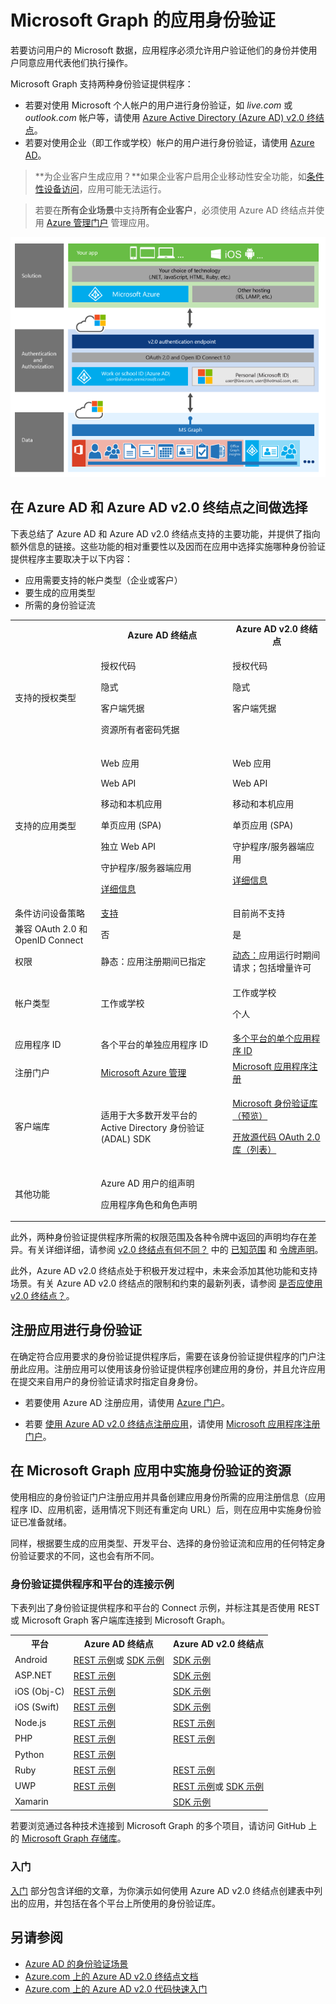 # <a name="app-authentication-with-microsoft-graph"></a>Microsoft Graph 的应用身份验证

若要访问用户的 Microsoft 数据，应用程序必须允许用户验证他们的身份并使用户同意应用代表他们执行操作。

Microsoft Graph 支持两种身份验证提供程序：

- 若要对使用 Microsoft 个人帐户的用户进行身份验证，如 _live.com_ 或 _outlook.com_ 帐户等，请使用 [Azure Active Directory (Azure AD) v2.0 终结点](converged_auth.md)。
- 若要对使用企业（即工作或学校）帐户的用户进行身份验证，请使用 [Azure AD](app_authorization.md)。


> **为企业客户生成应用？**如果企业客户启用企业移动性安全功能，如<a href="https://azure.microsoft.com/en-us/documentation/articles/active-directory-conditional-access-device-policies/" target="_newtab">条件性设备访问</a>，应用可能无法运行。  

> 若要在**所有企业场景**中支持**所有企业客户**，必须使用 Azure AD 终结点并使用 [Azure 管理门户](https://aka.ms/aadapplist) 管理应用。

![Microsoft Graph 应用程序堆栈将身份验证显示为应用和各种 Microsoft Graph 资源之间的一个层。](./images/MSGraph_DevStack_v2Auth.png)

## <a name="deciding-between-the-azure-ad-and-azure-ad-v20-endpoints"></a>在 Azure AD 和 Azure AD v2.0 终结点之间做选择

下表总结了 Azure AD 和 Azure AD v2.0 终结点支持的主要功能，并提供了指向额外信息的链接。这些功能的相对重要性以及因而在应用中选择实施哪种身份验证提供程序主要取决于以下内容：

- 应用需要支持的帐户类型（企业或客户）
- 要生成的应用类型
- 所需的身份验证流 

<table style="width:100%">
  <tr>
    <th></th>
    <th>Azure AD 终结点</th> 
    <th>Azure AD v2.0 终结点</th>
   </tr>
  <tr>
    <td>支持的授权类型</td>
    <td style="vertical-align: text-top;"><p>授权代码</p><p>隐式</p><p>客户端凭据</p><p>资源所有者密码凭据</p></td> 
    <td style="vertical-align: text-top;"><p>授权代码</p><p>隐式</p><p>客户端凭据</p></td>
   </tr>
  <tr>
    <td>支持的应用类型</td>
    <td style="vertical-align: text-top;"><p>Web 应用</p><p>Web API</p><p>移动和本机应用</p><p>单页应用 (SPA)</p><p>独立 Web API</p><p>守护程序/服务器端应用</p><p><a href="https://azure.microsoft.com/en-us/documentation/articles/active-directory-authentication-scenarios/" target="_newtab">详细信息</a></p></td> 
    <td style="vertical-align: text-top;"><p>Web 应用</p><p>Web API</p><p>移动和本机应用</p><p>单页应用 (SPA)</p><p>守护程序/服务器端应用</p><p><a href="https://azure.microsoft.com/en-us/documentation/articles/active-directory-v2-flows/" target="_newtab">详细信息</a></td>
   </tr>
  <tr>
    <td>条件访问设备策略</td>
     <td><a href="https://azure.microsoft.com/en-us/documentation/articles/active-directory-conditional-access-device-policies/" target="_newtab">支持</a></td> 
    <td>目前尚不支持</td>
   </tr>
  <tr>
    <td>兼容 OAuth 2.0 和 OpenID Connect</td>
    <td>否</td> 
    <td>是</td>
  </tr>
  <tr>
    <td>权限</td>
    <td>静态：应用注册期间已指定 </td> 
    <td><a href ="https://azure.microsoft.com/en-us/documentation/articles/active-directory-v2-compare/#scopes-not-resources" target="_newtab">动态：</a>应用运行时期间请求；包括增量许可</td>
  </tr>
  <tr>
    <td>帐户类型</td>
    <td> <p>工作或学校</p></td> 
    <td><p>工作或学校</p><p>个人</p> </td>
  </tr>
  <tr>
    <td>应用程序 ID </td>
    <td>各个平台的单独应用程序 ID</td> 
    <td><a href ="https://azure.microsoft.com/en-us/documentation/articles/active-directory-v2-compare/#one-app-id-for-all-platforms" target="_newtab">多个平台的单个应用程序 ID</a></td>
  </tr>
  <tr>
    <td>注册门户 </td>
    <td><a href ="https://manage.windowsazure.com/" target="_newtab">Microsoft Azure 管理</a></td> 
    <td><a href ="https://apps.dev.microsoft.com" target="_newtab">Microsoft 应用程序注册</a></td>
  </tr>
  <tr>
    <td>客户端库 </td>
    <td>适用于大多数开发平台的 Active Directory 身份验证 (ADAL) SDK</td> 
    <td><p><a href="https://www.nuget.org/packages/Microsoft.Identity.Client" target="_newtab">Microsoft 身份验证库（预览）</a></p><p><a href="https://azure.microsoft.com/en-us/documentation/articles/active-directory-v2-limitations/#restrictions-on-libraries-amp-sdks" target="_newtab">开放源代码 OAuth 2.0 库（列表）</a></p> </td>
  </tr>
  <tr>
    <td>其他功能 </td>
    <td><p>Azure AD 用户的组声明</p><p>应用程序角色和角色声明</p></td> 
    <td></td>
  </tr>
</table> 

此外，两种身份验证提供程序所需的权限范围及各种令牌中返回的声明均存在差异。有关详细详细，请参阅 [v2.0 终结点有何不同？](https://azure.microsoft.com/en-us/documentation/articles/active-directory-v2-compare/) 中的 [已知范围](https://azure.microsoft.com/en-us/documentation/articles/active-directory-v2-compare/#well-known-scopes) 和 [令牌声明](https://azure.microsoft.com/en-us/documentation/articles/active-directory-v2-compare/#token-claims)。

此外，Azure AD v2.0 终结点处于积极开发过程中，未来会添加其他功能和支持场景。有关 Azure AD v2.0 终结点的限制和约束的最新列表，请参阅 [是否应使用 v2.0 终结点？](https://azure.microsoft.com/en-us/documentation/articles/active-directory-v2-limitations/)。

## <a name="registering-your-app-for-authentication"></a>注册应用进行身份验证 

在确定符合应用要求的身份验证提供程序后，需要在该身份验证提供程序的门户注册此应用。注册应用可以使用该身份验证提供程序创建应用的身份，并且允许应用在提交来自用户的身份验证请求时指定自身身份。

- 若要使用 Azure AD 注册应用，请使用 [Azure 门户](https://portal.azure.com/)。

    <!--For Azure AD, you'll also need to associate your Office 365 account with Azure AD subscription in order to manage your apps.-->

- 若要 [使用 Azure AD v2.0 终结点注册应用](auth_register_app_v2.md)，请使用 [Microsoft 应用程序注册门户](https://apps.dev.microsoft.com)。


## <a name="resources-for-implementing-authentication-in-your-microsoft-graph-app"></a>在 Microsoft Graph 应用中实施身份验证的资源 

使用相应的身份验证门户注册应用并具备创建应用身份所需的应用注册信息（应用程序 ID、应用机密，适用情况下则还有重定向 URL）后，则在应用中实施身份验证已准备就绪。 

同样，根据要生成的应用类型、开发平台、选择的身份验证流和应用的任何特定身份验证要求的不同，这也会有所不同。 

### <a name="connect-samples-by-authentication-provider-and-platform"></a>身份验证提供程序和平台的连接示例

下表列出了身份验证提供程序和平台的 Connect 示例，并标注其是否使用 REST 或 Microsoft Graph 客户端库连接到 Microsoft Graph。

<table>
  <tr>
    <th>平台</th>
    <th>Azure AD 终结点</th> 
    <th>Azure AD v2.0 终结点</th>
  </tr>
  <tr>
    <td>Android</td>
    <td>
        <a href="https://github.com/microsoftgraph/android-java-connect-rest-sample">REST 示例</a>或 <a href="https://github.com/microsoftgraph/android-java-connect-sample/tree/last_v1_auth">SDK 示例</a>
    </td> 
    <td>
        <a href="https://github.com/microsoftgraph/android-java-connect-sample">SDK 示例</a>
    </td> 
  </tr>
  <tr>
    <td>ASP.NET</td>
    <td>
        <a href="https://github.com/microsoftgraph/aspnet-connect-rest-sample">REST 示例</a>
    </td>     
    <td>
        <a href="https://github.com/microsoftgraph/aspnet-connect-sample">SDK 示例</a>
    </td> 
  </tr>
  <tr>
    <td>iOS (Obj-C)</td>
    <td>
        <a href="https://github.com/microsoftgraph/ios-objectivec-connect-rest-sample">REST 示例</a>
    </td>     
    <td>
        <a href="https://github.com/microsoftgraph/ios-objectivec-connect-sample">SDK 示例</a>
    </td> 
  </tr>
  <tr>
    <td>iOS (Swift)</td>
    <td>
        <a href="https://github.com/microsoftgraph/ios-swift-connect-rest-sample">REST 示例</a>
    </td>     
    <td>
        <a href="https://github.com/microsoftgraph/ios-swift-connect-sample">SDK 示例</a>
    </td> 
  </tr>
  <tr>
    <td>Node.js</td>
    <td>
        <a href="https://github.com/microsoftgraph/nodejs-connect-rest-sample/tree/last_v1_auth">REST 示例</a>
    </td>     
    <td>
        <a href="https://github.com/microsoftgraph/nodejs-connect-rest-sample">REST 示例</a>
    </td> 
  </tr>
  <tr>
    <td>PHP</td>
    <td>
        <a href="https://github.com/microsoftgraph/php-connect-rest-sample/tree/last_v1_auth">REST 示例</a>
    </td>     
    <td>
        <a href="https://github.com/microsoftgraph/php-connect-rest-sample">REST 示例</a>
    </td> 
  </tr>
  <tr>
    <td>Python</td>
    <td>
        <a href="https://github.com/microsoftgraph/python3-connect-rest-sample">REST 示例</a>
    </td>     
    <td>
    </td> 
  </tr>
  <tr>
    <td>Ruby</td>
    <td>
        <a href="https://github.com/microsoftgraph/ruby-connect-rest-sample/tree/last_v1_auth">REST 示例</a>
    </td>     
    <td>
        <a href="https://github.com/microsoftgraph/ruby-connect-rest-sample">REST 示例</a>
    </td> 
  </tr>
  <tr>
    <td>UWP</td>
    <td>
        <a href="https://github.com/microsoftgraph/uwp-csharp-connect-rest-sample/tree/last_v1_auth">REST 示例</a>
    </td>     
    <td>
        <a href="https://github.com/microsoftgraph/uwp-csharp-connect-rest-sample">REST 示例</a>或 <a href="https://github.com/microsoftgraph/uwp-csharp-connect-sample">SDK 示例</a>
    </td> 
  </tr>
  <tr>
    <td>Xamarin</td>
    <td>
    </td>     
    <td>
        <a href="https://github.com/microsoftgraph/xamarin-csharp-connect-sample">SDK 示例</a>
    </td> 
  </tr>
</table>

若要浏览通过各种技术连接到 Microsoft Graph 的多个项目，请访问 GitHub 上的 [Microsoft Graph 存储库](https://github.com/microsoftgraph)。 

### <a name="get-started"></a>入门  


  [入门](http://developer.microsoft.com/en-us/graph/docs/platform/get-started) 部分包含详细的文章，为你演示如何使用 Azure AD v2.0 终结点创建表中列出的应用，并包括在各个平台上所使用的身份验证库。 

## <a name="see-also"></a>另请参阅

- <a href="https://azure.microsoft.com/en-us/documentation/articles/active-directory-authentication-scenarios/#basics-of-authentication-in-azure-ad" target="_newtab">Azure AD 的身份验证场景</a>
- <a href="https://azure.microsoft.com/en-us/documentation/articles/?product=active-directory&term=v2.0+endpoint" target="_newtab">Azure.com 上的 Azure AD v2.0 终结点文档</a>
- <a href="https://azure.microsoft.com/en-us/documentation/articles/active-directory-v2-app-registration/#build-a-quick-start-app" target="_newtab">Azure.com 上的 Azure AD v2.0 代码快速入门</a>
